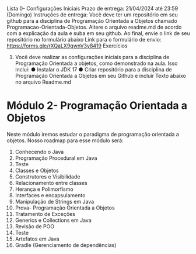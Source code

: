 Lista 0- Configurações Iniciais
 Prazo de entrega: 21/04/2024 até 23:59 (Domingo)
 Instruções de entrega: Você deve ter um repositório em seu github para a disciplina de Programação Orientada a Objetos chamado Programacao-Orientada-Objetos. Altere o arquivo readme.md de acordo com a explicação da aula e suba em seu github. Ao final, envie o link de seu repositório no formulário abaixo
 Link para o formulário de envio: https://forms.gle/rXQaLX9gwnV3y8419
Exercícios
 1. Você deve realizar as configurações iniciais para a disciplina de Programação Orientada a objetos, como demonstrado na aula. Isso inclui:
 ● Instalar o JDK 17
 ● Criar repositório para a disciplina de Programação Orientada a Objetos em seu Github e incluir Texto abaixo no arquivo Readme.md
 # Módulo 2- Programação Orientada a Objetos
 Neste módulo iremos estudar o paradigma de programação orientada a objetos. Nosso roadmap para esse módulo será:
 1. Conhecendo o Java
 2. Programação Procedural em Java
 3. Teste
 4. Classes e Objetos
 5. Construtores e Visibilidade
 6. Relacionamento entre classes
 7. Herança e Polimorfismo
 8. Interfaces e encapsulamento
 9. Manipulação de Strings em Java
 10. Prova- Programação Orientada a Objetos
 11. Tratamento de Exceções
 12. Generics e Collections em Java
 13. Revisão de POO
 14. Teste
 15. Artefatos em Java
 16. Gradle (Gerenciamento de dependências)